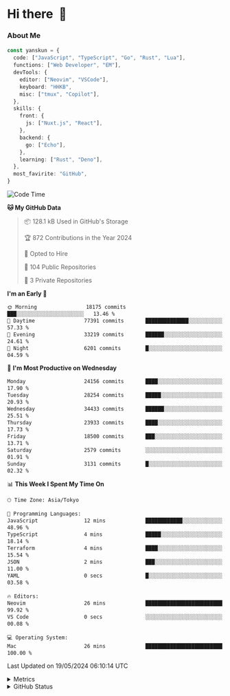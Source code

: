 # Hi there&nbsp; :wave:

### About Me

```ts
const yanskun = {
  code: ["JavaScript", "TypeScript", "Go", "Rust", "Lua"],
  functions: ["Web Developer", "EM"],
  devTools: {
    editor: ["Neovim", "VSCode"],
    keyboard: "HHKB",
    misc: ["tmux", "Copilot"],
  },
  skills: {
    front: {
      js: ["Nuxt.js", "React"],
    },
    backend: {
      go: ["Echo"],
    },
    learning: ["Rust", "Deno"],
  },
  most_favirite: "GitHub",
}
```

<!--START_SECTION:waka-->
![Code Time](http://img.shields.io/badge/Code%20Time-824%20hrs%2045%20mins-blue)

**🐱 My GitHub Data** 

> 📦 128.1 kB Used in GitHub's Storage 
 > 
> 🏆 872 Contributions in the Year 2024
 > 
> 💼 Opted to Hire
 > 
> 📜 104 Public Repositories 
 > 
> 🔑 3 Private Repositories 
 > 
**I'm an Early 🐤** 

```text
🌞 Morning                18175 commits       ███░░░░░░░░░░░░░░░░░░░░░░   13.46 % 
🌆 Daytime                77391 commits       ██████████████░░░░░░░░░░░   57.33 % 
🌃 Evening                33219 commits       ██████░░░░░░░░░░░░░░░░░░░   24.61 % 
🌙 Night                  6201 commits        █░░░░░░░░░░░░░░░░░░░░░░░░   04.59 % 
```
📅 **I'm Most Productive on Wednesday** 

```text
Monday                   24156 commits       ████░░░░░░░░░░░░░░░░░░░░░   17.90 % 
Tuesday                  28254 commits       █████░░░░░░░░░░░░░░░░░░░░   20.93 % 
Wednesday                34433 commits       ██████░░░░░░░░░░░░░░░░░░░   25.51 % 
Thursday                 23933 commits       ████░░░░░░░░░░░░░░░░░░░░░   17.73 % 
Friday                   18500 commits       ███░░░░░░░░░░░░░░░░░░░░░░   13.71 % 
Saturday                 2579 commits        ░░░░░░░░░░░░░░░░░░░░░░░░░   01.91 % 
Sunday                   3131 commits        █░░░░░░░░░░░░░░░░░░░░░░░░   02.32 % 
```


📊 **This Week I Spent My Time On** 

```text
🕑︎ Time Zone: Asia/Tokyo

💬 Programming Languages: 
JavaScript               12 mins             ████████████░░░░░░░░░░░░░   48.96 % 
TypeScript               4 mins              █████░░░░░░░░░░░░░░░░░░░░   18.14 % 
Terraform                4 mins              ████░░░░░░░░░░░░░░░░░░░░░   15.54 % 
JSON                     2 mins              ███░░░░░░░░░░░░░░░░░░░░░░   11.00 % 
YAML                     0 secs              █░░░░░░░░░░░░░░░░░░░░░░░░   03.58 % 

🔥 Editors: 
Neovim                   26 mins             █████████████████████████   99.92 % 
VS Code                  0 secs              ░░░░░░░░░░░░░░░░░░░░░░░░░   00.08 % 

💻 Operating System: 
Mac                      26 mins             █████████████████████████   100.00 % 
```


 Last Updated on 19/05/2024 06:10:14 UTC
<!--END_SECTION:waka-->

<details>
  <summary>Metrics</summary>
  <img src="https://github.com/yanskun/yanskun/blob/main/github-metrics.svg" alt="Metrics">
</details>

<details>
  <summary>GitHub Status</summary>
  <picture>
    <source media="(prefers-color-scheme: dark)" srcset="https://raw.githubusercontent.com/yanskun/yanskun/master/profile-summary-card-output/nord_dark/0-profile-details.svg">
   <img src="https://raw.githubusercontent.com/yanskun/yanskun/master/profile-summary-card-output/default/0-profile-details.svg">
  </picture>
  <br>
  <picture>
    <source media="(prefers-color-scheme: dark)" srcset="https://raw.githubusercontent.com/yanskun/yanskun/master/profile-summary-card-output/nord_dark/1-repos-per-language.svg">
   <img src="https://raw.githubusercontent.com/yanskun/yanskun/master/profile-summary-card-output/default/1-repos-per-language.svg">
  </picture>
  <picture>
    <source media="(prefers-color-scheme: dark)" srcset="https://raw.githubusercontent.com/yanskun/yanskun/master/profile-summary-card-output/nord_dark/2-most-commit-language.svg">
   <img src="https://raw.githubusercontent.com/yanskun/yanskun/master/profile-summary-card-output/default/2-most-commit-language.svg">
  </picture>
  <br>
  <picture>
    <source media="(prefers-color-scheme: dark)" srcset="https://raw.githubusercontent.com/yanskun/yanskun/master/profile-summary-card-output/nord_dark/3-stats.svg">
   <img src="https://raw.githubusercontent.com/yanskun/yanskun/master/profile-summary-card-output/default/3-stats.svg">
  </picture>
  <picture>
    <source media="(prefers-color-scheme: dark)" srcset="https://raw.githubusercontent.com/yanskun/yanskun/master/profile-summary-card-output/nord_dark/4-productive-time.svg">
   <img src="https://raw.githubusercontent.com/yanskun/yanskun/master/profile-summary-card-output/default/4-productive-time.svg">
  </picture>
</details>
